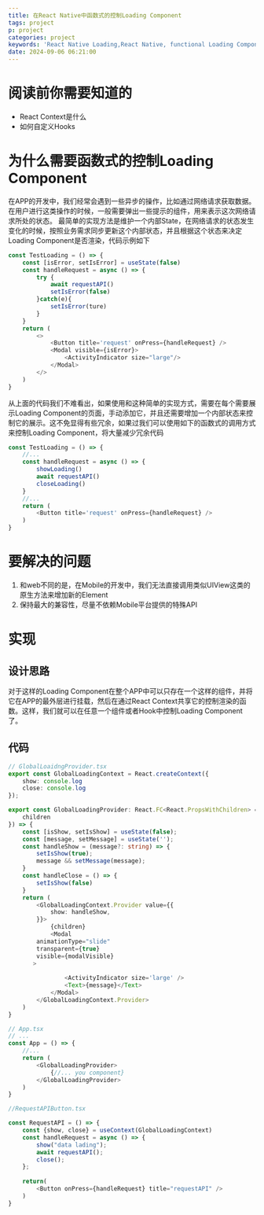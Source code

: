 ```yaml
---
title: 在React Native中函数式的控制Loading Component
tags: project
p: project
categories: project
keywords: 'React Native Loading,React Native, functional Loading Component'
date: 2024-09-06 06:21:00
---
```




# 阅读前你需要知道的
- React Context是什么
- 如何自定义Hooks

# 为什么需要函数式的控制Loading Component
在APP的开发中，我们经常会遇到一些异步的操作，比如通过网络请求获取数据。在用户进行这类操作的时候，一般需要弹出一些提示的组件，用来表示这次网络请求所处的状态。
最简单的实现方法是维护一个内部State，在网络请求的状态发生变化的时候，按照业务需求同步更新这个内部状态，并且根据这个状态来决定Loading Component是否渲染，代码示例如下

```typescript
const TestLoading = () => {
	const [isError, setIsError] = useState(false)
	const handleRequest = async () => {
		try {
			await requestAPI()
			setIsError(false)
		}catch(e){
			setIsError(ture)
		}
	}
	return (
		<>
			<Button title='request' onPress={handleRequest} />
			<Modal visible={isError}>
				<ActivityIndicator size="large"/>
			</Modal>
		</>
	)
}
```

从上面的代码我们不难看出，如果使用和这种简单的实现方式，需要在每个需要展示Loading Component的页面，手动添加它，并且还需要增加一个内部状态来控制它的展示。这不免显得有些冗余，如果过我们可以使用如下的函数式的调用方式来控制Loading Component，将大量减少冗余代码

```typescript
const TestLoading = () => {
	//...
	const handleRequest = async () => {
		showLoading()
		await requestAPI()
		closeLoading()
	}
	//...
	return (
		<Button title='request' onPress={handleRequest} />
	)
}
```

# 要解决的问题
1. 和web不同的是，在Mobile的开发中，我们无法直接调用类似UIView这类的原生方法来增加新的Element
2. 保持最大的兼容性，尽量不依赖Mobile平台提供的特殊API


# 实现

## 设计思路
对于这样的Loading Component在整个APP中可以只存在一个这样的组件，并将它在APP的最外层进行挂载，然后在通过React Context共享它的控制渲染的函数。这样，我们就可以在任意一个组件或者Hook中控制Loading Component了。

## 代码
```typescript
// GlobalLoaidngProvider.tsx
export const GlobalLoadingContext = React.createContext({
	show: console.log
	close: console.log
});

export const GlobalLoadingProvider: React.FC<React.PropsWithChildren> = ({
	children
}) => {
	const [isShow, setIsShow] = useState(false);
	const [message, setMessage] = useState('');
	const handleShow = (message?: string) => {
		setIsShow(true);
		message && setMessage(message);
	}
	const handleClose = () => {
		setIsShow(false)
	}
	return (
		<GlobalLoadingContext.Provider value={{
			show: handleShow,
		}}>
			{children}
			<Modal
        animationType="slide"
        transparent={true}
        visible={modalVisible}
       >
				
				<ActivityIndicator size='large' />	
				<Text>{message}</Text>
			</Modal>
		</GlobalLoadingContext.Provider>
	)
}

// App.tsx
// ...
const App = () => {
	//...
	return (
		<GlobalLoadingProvider>
			{//... you component}
		</GlobalLoadingProvider>
	)
}

//RequestAPIButton.tsx

const RequestAPI = () => {
	const {show, close} = useContext(GlobalLoadingContext)
	const handleRequest = async () => {
		show("data lading");
		await requestAPI();
		close();
	};
	
	return(
		<Button onPress={handleRequest} title="requestAPI" />
	)
}
```


